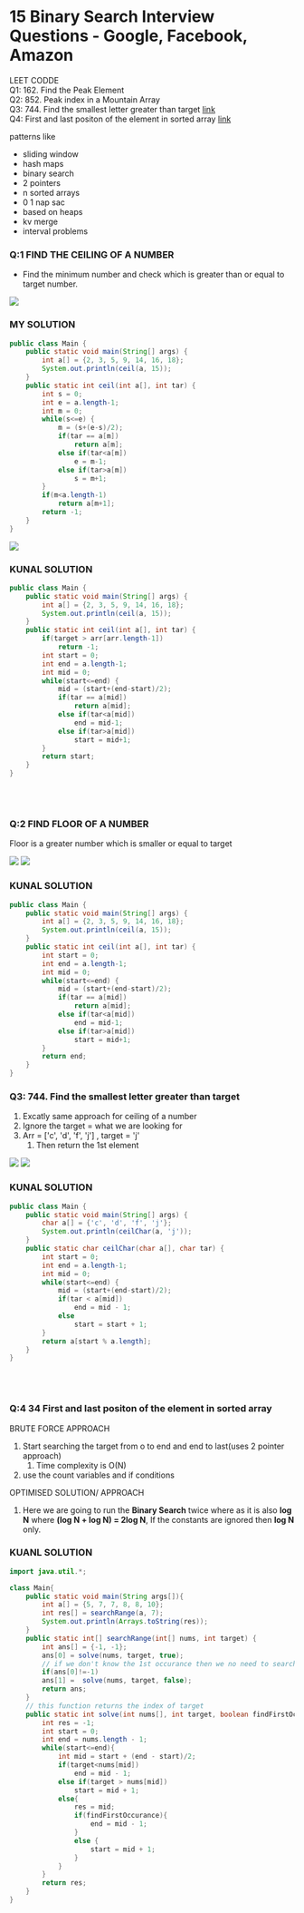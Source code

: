 # 15 Binary Search Interview Questions - Google, Facebook, Amazon


LEET CODDE  
Q1: 162. Find the Peak Element  
Q2: 852. Peak index in a Mountain Array  
Q3: 744. Find the smallest letter greater than target [link](#q3-744-find-the-smallest-letter-greater-than-target)  
Q4: First and last positon of the element in sorted array [link](#q4-34-first-and-last-positon-of-the-element-in-sorted-array)

patterns like
- sliding window
- hash maps
- binary search
- 2 pointers
- n sorted arrays
- 0 1 nap sac
- based on heaps
- kv merge
- interval problems

### Q:1 FIND THE CEILING OF A NUMBER
- Find the minimum number and check which is greater than or equal to target number.

![](Images/Screenshot%20(1).png)


### MY SOLUTION
```java
public class Main {
	public static void main(String[] args) {
		int a[] = {2, 3, 5, 9, 14, 16, 18};
		System.out.println(ceil(a, 15));
	}
	public static int ceil(int a[], int tar) {
		int s = 0;
		int e = a.length-1;
		int m = 0;
		while(s<=e) {
			m = (s+(e-s)/2);
			if(tar == a[m])
				return a[m];
			else if(tar<a[m])
				e = m-1;
			else if(tar>a[m])
				s = m+1;
		}
		if(m<a.length-1)
		    return a[m+1];
		return -1;
	}
}
```


![](Images/Screenshot%20(3).png)
### KUNAL SOLUTION
```java
public class Main {
	public static void main(String[] args) {
		int a[] = {2, 3, 5, 9, 14, 16, 18};
		System.out.println(ceil(a, 15));
	}
	public static int ceil(int a[], int tar) {
		if(target > arr[arr.length-1])
			return -1;
		int start = 0;
		int end = a.length-1;
		int mid = 0;
		while(start<=end) {
			mid = (start+(end-start)/2);
			if(tar == a[mid])
				return a[mid];
			else if(tar<a[mid])
				end = mid-1;
			else if(tar>a[mid])
				start = mid+1;
		}
	    return start;
	}
}
```

<br><br>


### Q:2 FIND FLOOR OF A NUMBER
Floor is a greater number which is smaller or equal to target


![](Images/Screenshot%20(4).png)
![](Images/Screenshot%20(5).png)

### KUNAL SOLUTION
```java
public class Main {
	public static void main(String[] args) {
		int a[] = {2, 3, 5, 9, 14, 16, 18};
		System.out.println(ceil(a, 15));
	}
	public static int ceil(int a[], int tar) {
		int start = 0;
		int end = a.length-1;
		int mid = 0;
		while(start<=end) {
			mid = (start+(end-start)/2);
			if(tar == a[mid])
				return a[mid];
			else if(tar<a[mid])
				end = mid-1;
			else if(tar>a[mid])
				start = mid+1;
		}
	    return end;
	}
}
```


### Q3: 744. Find the smallest letter greater than target
1. Excatly same approach for ceiling of a number
2. Ignore the target = what we are looking for
3. Arr = ['c', 'd', 'f', 'j'] , target = 'j'
   1. Then return the 1st element

![](Images/Screenshot%20(6).png)
![](Images/Screenshot%20(7).png)

### KUNAL SOLUTION
```java
public class Main {
	public static void main(String[] args) {
		char a[] = {'c', 'd', 'f', 'j'};
		System.out.println(ceilChar(a, 'j'));
	}
	public static char ceilChar(char a[], char tar) {
		int start = 0;
		int end = a.length-1;
		int mid = 0;
		while(start<=end) {
			mid = (start+(end-start)/2);
			if(tar < a[mid])
				end = mid - 1;
			else
				start = start + 1;
		}
	    return a[start % a.length];
	}
}
```


<br><br>

### Q:4 34 First and last positon of the element in sorted array


BRUTE FORCE APPROACH  
1. Start searching the target from o to end and end to last(uses 2 pointer approach)
   1.  Time complexity is O(N)
2. use the count variables and if conditions

OPTIMISED SOLUTION/ APPROACH
1. Here we are going to run the **Binary Search** twice where as it is also **log N** where **(log N + log N) = 2log N**, If the constants are ignored then **log N** only.

### KUANL SOLUTION
```java
import java.util.*;

class Main{
	public static void main(String args[]){
		int a[] = {5, 7, 7, 8, 8, 10};
		int res[] = searchRange(a, 7);
		System.out.println(Arrays.toString(res));		
	}
    public static int[] searchRange(int[] nums, int target) {
        int ans[] = {-1, -1};
        ans[0] = solve(nums, target, true);
        // if we don't know the 1st occurance then we no need to search for 2nd occurance
        if(ans[0]!=-1)
        ans[1] =  solve(nums, target, false);
        return ans;
    }
    // this function returns the index of target
    public static int solve(int nums[], int target, boolean findFirstOccurance){
        int res = -1;
        int start = 0;
        int end = nums.length - 1;
        while(start<=end){
            int mid = start + (end - start)/2;
            if(target<nums[mid])
                end = mid - 1;
            else if(target > nums[mid])
                start = mid + 1;
            else{
                res = mid;
                if(findFirstOccurance){
                    end = mid - 1;
                }
                else {
                    start = mid + 1;
                }
            }
        }
        return res;
    }
}
```
